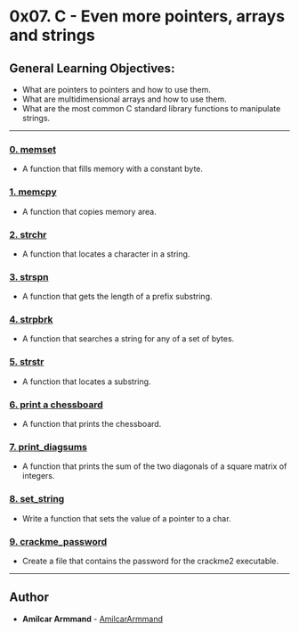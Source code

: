 # 0x07. C - Even more pointers, arrays and strings

## General Learning Objectives:

* What are pointers to pointers and how to use them.
* What are multidimensional arrays and how to use them.
* What are the most common C standard library functions to manipulate strings.

---

### [0. memset](./0-memset.c)
* A function that fills memory with a constant byte.


### [1. memcpy](./1-memcpy.c)
* A function that copies memory area.


### [2. strchr](./2-strchr.c)
* A function that locates a character in a string.


### [3. strspn](./3-strspn.c)
* A function that gets the length of a prefix substring.


### [4. strpbrk](./4-strpbrk.c)
* A function that searches a string for any of a set of bytes.


### [5. strstr](./5-strstr.c)
* A function that locates a substring.


### [6. print a chessboard](./7-print_chessboard.c)
* A function that prints the chessboard.


### [7. print_diagsums](./8-print_diagsums.c)
* A function that prints the sum of the two diagonals of a square matrix of integers.


### [8. set_string](./9-set_string.c)
* Write a function that sets the value of a pointer to a char.


### [9. crackme_password](./101-crackme_password)
* Create a file that contains the password for the crackme2  executable.

---

## Author
* **Amilcar Armmand** - [AmilcarArmmand](https://github.com/AmilcarArmmand)